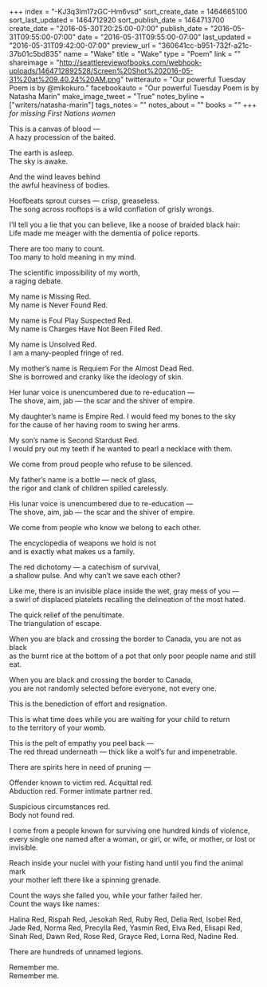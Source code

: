 +++
index = "-KJ3q3lm17zGC-Hm6vsd"
sort_create_date = 1464665100
sort_last_updated = 1464712920
sort_publish_date = 1464713700
create_date = "2016-05-30T20:25:00-07:00"
publish_date = "2016-05-31T09:55:00-07:00"
date = "2016-05-31T09:55:00-07:00"
last_updated = "2016-05-31T09:42:00-07:00"
preview_url = "360641cc-b951-732f-a21c-37b01c5bd835"
name = "Wake"
title = "Wake"
type = "Poem"
link = ""
shareimage = "http://seattlereviewofbooks.com/webhook-uploads/1464712892528/Screen%20Shot%202016-05-31%20at%209.40.24%20AM.png"
twitterauto = "Our powerful Tuesday Poem is by @mikokuro."
facebookauto = "Our powerful Tuesday Poem is by Natasha Marin"
make_image_tweet = "True"
notes_byline = ["writers/natasha-marin"]
tags_notes = ""
notes_about = ""
books = ""
+++
<em>for missing First Nations women</em>

This is a canvas of blood &mdash;<br>
A hazy procession of the baited.
 
The earth is asleep.<br>
The sky is awake.

And the wind leaves behind <br>
the awful heaviness of bodies.
 
Hoofbeats sprout curses &mdash; crisp, greaseless.<br>
The song across rooftops is a wild conflation of grisly wrongs.

I’ll tell you a lie that you can believe, like a noose of braided black hair:<br>
 Life made me meager with the dementia of police reports.
 
There are too many to count.<br>
Too many to hold meaning in my mind.

The scientific impossibility of my worth,<br>
a raging debate.
 
My name is Missing Red.<br>
My name is Never Found Red. 

My name is Foul Play Suspected Red.<br>
My name is Charges Have Not Been Filed Red. 

My name is Unsolved Red.<br>
I am a many-peopled fringe of red.

My mother’s name is Requiem For the Almost Dead Red.<br>
She is borrowed and cranky like the ideology of skin.

Her lunar voice is unencumbered due to re-education &mdash;<br>
The shove, aim, jab &mdash; the scar and the shiver of empire.
 
My daughter’s name is Empire Red. I would feed my bones to the sky<br>
for the cause of her having room to swing her arms.
 
My son’s name is Second Stardust Red.<br>
I would pry out my teeth if he wanted to pearl a necklace with them.
 
We come from proud people who refuse to be silenced.
 
My father’s name is a bottle &mdash; neck of glass,<br>
the rigor and clank of children spilled carelessly.

His lunar voice is unencumbered due to re-education &mdash; <br>
The shove, aim, jab &mdash; the scar and the shiver of empire.
 
We come from people who know we belong to each other.
 
The encyclopedia of weapons we hold is not<br> 
and is exactly what makes us a family. 

The red dichotomy &mdash; a catechism of survival,<br> 
a shallow pulse. And why can’t we save each other?
 
Like me, there is an invisible place inside the wet, gray mess of you &mdash;<br> 
a swirl of displaced platelets recalling the delineation of the most hated. 

The quick relief of the penultimate.<br> 
The triangulation of escape.
 
When you are black and crossing the border to Canada, you are not as black<br> 
as the burnt rice at the bottom of a pot that only poor people name and still eat.
 
When you are black and crossing the border to Canada,<br>
you are not randomly selected before everyone, not every one.
 
This is the benediction of effort and resignation.

This is what time does while you are waiting for your child to return<br> 
to the territory of your womb.

This is the pelt of empathy you peel back &mdash;<br> 
The red thread underneath &mdash; thick like a wolf’s fur and impenetrable.
 
There are spirits here in need of pruning &mdash; 
 
Offender known to victim red. Acquittal red.<br>
Abduction red. Former intimate partner red.

Suspicious circumstances red.<br>
Body not found red.
 
<p class="prose-poem">I come from a people known for surviving one hundred kinds of violence, every single one named after a woman, or girl, or wife, or mother, or lost or invisible.</p>

Reach inside your nuclei with your fisting hand until you find the animal mark<br>
your mother left there like a spinning grenade.
 
Count the ways she failed you, while your father failed her.<br>
Count the ways like names:

<p class=prose-poem>Halina Red, Rispah Red, Jesokah Red, Ruby Red, Delia Red, Isobel Red, Jade Red, Norma Red, Precylla Red, Yasmin Red, Elva Red, Elisapi Red, Sinah Red, Dawn Red, Rose Red, Grayce Red, Lorna Red, Nadine Red.</p>
 
There are hundreds of unnamed legions.
 
Remember me.<br>
Remember me.